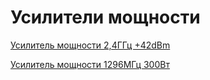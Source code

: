 # Усилители мощности

[Усилитель мощности 2,4ГГц +42dBm](P4_PA.md)

[Усилитель мощности 1296МГц 300Вт](9160.md)
